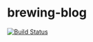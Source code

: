 # brewing-blog
[![Build Status](https://drone.io/github.com/paddycr/brewing-blog/status.png)](https://drone.io/github.com/paddycr/brewing-blog/latest)
